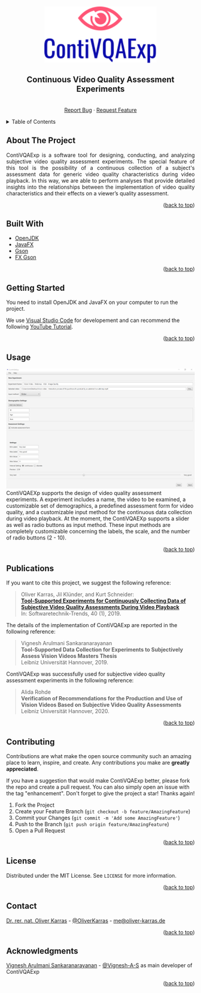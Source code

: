 <!-- PROJECT SHIELDS -->
<!--
*** I'm using markdown "reference style" links for readability.
*** Reference links are enclosed in brackets [ ] instead of parentheses ( ).
*** See the bottom of this document for the declaration of the reference variables
*** for contributors-url, forks-url, etc. This is an optional, concise syntax you may use.
*** https://www.markdownguide.org/basic-syntax/#reference-style-links
-->
<!--[![Twitter][twitter-shield]][twitter-url]
[![LinkedIn][linkedin-shield]][linkedin-url]
-->

<!-- PROJECT LOGO -->
<br />
<div align="center">
  <a href="https://github.com/okarras/ContiVQAExp">
    <img src="src/img/logo.svg" alt="Logo" width="300" height="150">
  </a>

<h2 align="center">Continuous Video Quality Assessment Experiments</h2>

  <p align="center">
  <br />
    <!--<a href="https://github.com/okarras/ContiVQAExp">View Demo</a>
    ·-->
    <a href="https://github.com/okarras/ContiVQAExp/issues">Report Bug</a>
    ·
    <a href="https://github.com/okarra/ContiVQAExp/issues">Request Feature</a>
  </p>
</div>

<!-- TABLE OF CONTENTS -->
<details>
  <summary>Table of Contents</summary>
  <ol>
    <li><a href="#about-the-project">About The Project</a></li>
    <li><a href="#built-with">Built With</a></li>
    <li><a href="#getting-started">Getting Started</a></li>
    <li><a href="#usage">Usage</a></li>
    <li><a href="#publications">Publications</a></li>
    <li><a href="#contributing">Contributing</a></li>
    <li><a href="#license">License</a></li>
    <li><a href="#contact">Contact</a></li>
    <li><a href="#acknowledgments">Acknowledgments</a></li>
  </ol>
</details>

<!-- ABOUT THE PROJECT -->
## About The Project

<!--[![Product Name Screen Shot][product-screenshot]](https://github.com/okarras/ContiVQAExp)-->

<p align="justify">
    ContiVQAExp is a software tool for designing, conducting, and analyzing subjective video quality assessment experiments. The special feature of this tool is the possibility of a continuous collection of a subject's assessment data for generic video quality characteristics during video playback. In this way, we are able to perform analyses that provide detailed insights into the relationships between the implementation of video quality characteristics and their effects on a viewer’s quality assessment.
</p>

<p align="right">(<a href="#top">back to top</a>)</p>

## Built With

* [OpenJDK](https://openjdk.java.net/)
* [JavaFX](https://openjfx.io/)
* [Gson](https://github.com/google/gson)
* [FX Gson](https://github.com/joffrey-bion/fx-gson)

<p align="right">(<a href="#top">back to top</a>)</p>

<!-- GETTING STARTED -->
## Getting Started
You need to install OpenJDK and JavaFX on your computer to run the project.

We use [Visual Studio Code](https://code.visualstudio.com/) for developement and can recommend the following [YouTube Tutorial](https://www.youtube.com/watch?v=H67COH9F718).

<p align="right">(<a href="#top">back to top</a>)</p>

<!-- USAGE EXAMPLES -->
## Usage

![GUI - Design an experiment](Screenshots/design_experiment.png)
ContiVQAEXp supports the design of video quality assessment experiments. A experiment includes a name, the video to be examined, a customizable set of demographics, a predefined assessment form for video quality, and a customizable input method for the continuous data collection during video playback. At the moment, the ContiVQAEXp supports a slider as well as radio buttons as input method. These input methods are completely customizable concerning the labels, the scale, and the number of radio buttons (2 - 10).


<p align="right">(<a href="#top">back to top</a>)</p>

<!-- PUBLICATIONS -->
## Publications

If you want to cite this project, we suggest the following reference:

>Oliver Karras, Jil Klünder, and Kurt Schneider:<br/>
>[__Tool-Supported Experiments for Continuously Collecting Data of Subjective Video Quality Assessments During Video Playback__](https://pi.informatik.uni-siegen.de/gi/stt/40_1/01_Fachgruppenberichte/FGRE2019/Karras.pdf)<br/>
>In: Softwaretechnik-Trends, 40 (1), 2019.

The details of the implementation of ContiVQAExp are reported in the following reference:

>Vignesh Arulmani Sankaranarayanan<br/>
>__Tool-Supported Data Collection for Experiments to Subjectively Assess Vision Videos Masters Thesis__<br/>
>Leibniz Universität Hannover, 2019.

ContiVQAExp was successfully used for subjective video quality assessment experiments in the following reference:

>Alida Rohde<br/>
>__Verification of Recommendations for the Production and Use of Vision Videos Based on Subjective Video Quality Assessments__<br/>
>Leibniz Universität Hannover, 2020.

<p align="right">(<a href="#top">back to top</a>)</p>

<!-- CONTRIBUTING -->
## Contributing

Contributions are what make the open source community such an amazing place to learn, inspire, and create. Any contributions you make are **greatly appreciated**.

If you have a suggestion that would make ContiVQAExp better, please fork the repo and create a pull request. You can also simply open an issue with the tag "enhancement".
Don't forget to give the project a star! Thanks again!

1. Fork the Project
2. Create your Feature Branch (`git checkout -b feature/AmazingFeature`)
3. Commit your Changes (`git commit -m 'Add some AmazingFeature'`)
4. Push to the Branch (`git push origin feature/AmazingFeature`)
5. Open a Pull Request

<p align="right">(<a href="#top">back to top</a>)</p>

<!-- LICENSE -->
## License

Distributed under the MIT License. See `LICENSE` for more information.

<p align="right">(<a href="#top">back to top</a>)</p>

<!-- CONTACT -->
## Contact

[Dr. rer. nat. Oliver Karras](https://www.oliver-karras.de) - [@OliverKarras](https://twitter.com/OliverKarras) - me@oliver-karras.de

<p align="right">(<a href="#top">back to top</a>)</p>

<!-- ACKNOWLEDGMENTS -->
## Acknowledgments

[Vignesh Arulmani Sankaranarayanan](https://www.linkedin.com/in/vignesh-a-aa2672127/) - [@Vignesh-A-S](https://github.com/vignesh-a-s) as main developer of ContiVQAExp 

<p align="right">(<a href="#top">back to top</a>)</p>